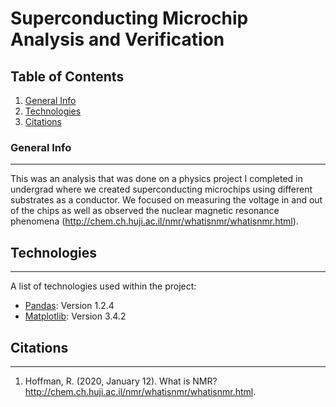 # Superconducting Microchip Analysis and Verification
## Table of Contents
1. [General Info](#general-info)
2. [Technologies](#technologies)
3. [Citations](#citations)
### General Info
***
This was an analysis that was done on a physics project I completed in undergrad where we created superconducting microchips using different substrates as a conductor. We focused on measuring the voltage in and out of the chips as well as observed the nuclear magnetic resonance phenomena (http://chem.ch.huji.ac.il/nmr/whatisnmr/whatisnmr.html).
## Technologies
***
A list of technologies used within the project:
* [Pandas](https://pandas.pydata.org/): Version 1.2.4
* [Matplotlib](https://matplotlib.org/): Version 3.4.2
## Citations
***
1)	Hoffman, R. (2020, January 12). What is NMR? http://chem.ch.huji.ac.il/nmr/whatisnmr/whatisnmr.html. 


